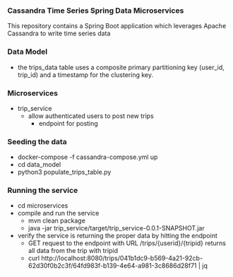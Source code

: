 ### Cassandra Time Series Spring Data Microservices ###
This repository contains a Spring Boot application which leverages Apache Cassandra to write time series data

### Data Model ###
* the trips_data table uses a composite primary partitioning key (user_id, trip_id) and a timestamp for the clustering key.

### Microservices ###
* trip_service
    - allow authenticated users to post new trips
        - endpoint for posting 


### Seeding the data ### 
* docker-compose -f cassandra-compose.yml up
* cd data_model
* python3 populate_trips_table.py

### Running the service ###
* cd microservices
* compile and run the service 
    * mvn clean package
    * java -jar trip_service/target/trip_service-0.0.1-SNAPSHOT.jar
* verify the service is returning the proper data by hitting the endpoint 
    * GET request to the endpoint with URL /trips/{userid}/{tripid} returns all data from the trip with tripid
    * curl http://localhost:8080/trips/041b1dc9-b569-4a21-92cb-62d30f0b2c3f/64fd983f-b139-4e64-a981-3c8686d28f71 | jq
